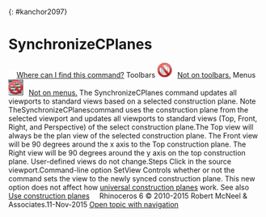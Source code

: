 ---
---

{: #kanchor2097}
# SynchronizeCPlanes
 [![images/transparent.gif](images/transparent.gif)Where can I find this command?](javascript:void(0);) Toolbars
![images/-no-toolbar-button.png](images/-no-toolbar-button.png) [Not on toolbars.](toolbarwhattodo.html) 
Menus
![images/-no-menu-item.png](images/-no-menu-item.png) [Not on menus.](menuwhattodo.html) 
The SynchronizeCPlanes command updates all viewports to standard views based on a selected construction plane.
Note
TheSynchronizeCPlanescommand uses the construction plane from the selected viewport and updates all viewports to standard views (Top, Front, Right, and Perspective) of the select construction plane.The Top view will always be the plan view of the selected construction plane. The Front view will be 90 degrees around the x axis to the Top construction plane. The Right view will be 90 degrees around the y&#160;axis on the top construction plane. User-defined views do not change.Steps
Click in the source viewport.Command-line option
SetView
Controls whether or not the command sets the view to the newly synced construction plane.
This new option does not affect how [universal construction planes](modeling-aids.html#universal-cplane) work.
See also
 [Use construction planes](sak-cplanes.html) 
&#160;
&#160;
Rhinoceros 6 © 2010-2015 Robert McNeel &amp; Associates.11-Nov-2015
 [Open topic with navigation](synchronizecplanes.html) 

